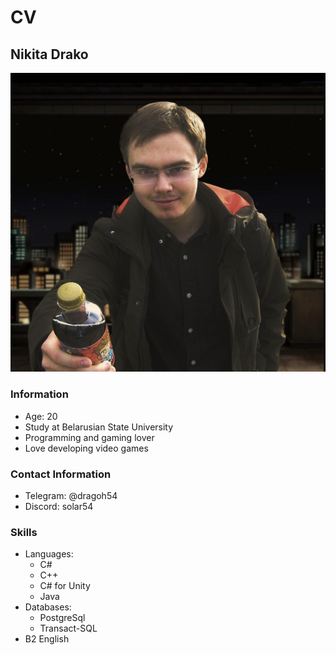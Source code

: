 # CV

## Nikita Drako

![My old photo](image.png)

### Information

- Age: 20
- Study at Belarusian State University
- Programming and gaming lover
- Love developing video games

### Contact Information

- Telegram: @dragoh54
- Discord: solar54

### Skills

- Languages:
  - C#
  - C++
  - C# for Unity
  - Java
- Databases:
  - PostgreSql
  - Transact-SQL
- B2 English
